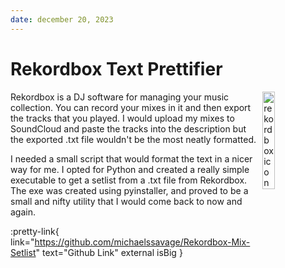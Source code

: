 ```yaml
---
date: december 20, 2023
---
```


# Rekordbox Text Prettifier

<img src="/images/rekordbox.jpg" width="20%" alt="rekordbox icon" align="right" />

Rekordbox is a DJ software for managing your music collection. You can record your mixes in it and then export the tracks that you played. I would upload my mixes to SoundCloud and paste the tracks into the description but the exported .txt file wouldn't be the most neatly formatted.

I needed a small script that would format the text in a nicer way for me. I opted for Python and created a really simple executable to get a setlist from a .txt file from Rekordbox. The exe was created using pyinstaller, and proved to be a small and nifty utility that I would come back to now and again.

:pretty-link{ link="https://github.com/michaelssavage/Rekordbox-Mix-Setlist" text="Github Link" external isBig }
